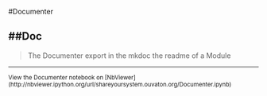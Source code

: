 
<!--
FrozenIsBool False
-->

#Documenter

##Doc
----


> 
> The Documenter export in the mkdoc the readme of a Module 
> 
> 

----

<small>
View the Documenter notebook on [NbViewer](http://nbviewer.ipython.org/url/shareyoursystem.ouvaton.org/Documenter.ipynb)
</small>

